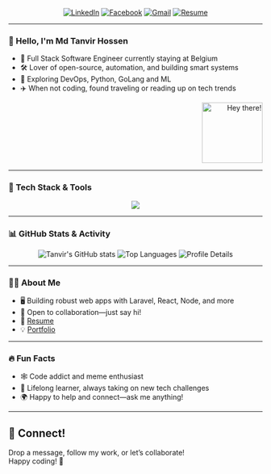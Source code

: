 <!-- Profile Banner -->
<p align="center">
  <!-- <img src="https://gprm.itsvg.in/api/banner?name=Shakil%20Ahmmed&desc=Full%20Stack%20Developer%20from%20Bangladesh%20%F0%9F%8C%B1&desc2=Building%20cool%20things%20with%20PHP%2C%20JS%2C%20Python%20%26%20More!&github=ShakilAhmmed" alt="Shakil Ahmmed Banner" width="100%" /> -->
</p>

<div align="center">

[![LinkedIn](https://img.shields.io/badge/-LinkedIn-1976d2?logo=linkedin&logoColor=white)](https://www.linkedin.com/in/tanvir112/)
[![Facebook](https://img.shields.io/badge/-Facebook-1976d2?logo=facebook&logoColor=white)](https://www.facebook.com/r3dr0k37)
[![Gmail](https://img.shields.io/badge/-Gmail-EA4335?logo=gmail&logoColor=white)](mailto:tanvirhossen112@gmail.com?subject=From%20GitHub&body=Hi,%20there.%20Found%20you%20from%20GitHub.)
[![Resume](https://img.shields.io/badge/-Resume-14171A?style=flat-square&logo=read-the-docs&logoColor=white)](https://drive.google.com/file/d/17CofSLaS42MwkgFXpEUKXGxJcqUtncEs/view?usp=drive_link)

</div>

---

### 👋 Hello, I'm Md Tanvir Hossen

- 🚀 Full Stack Software Engineer currently staying at Belgium
- 🛠 Lover of open-source, automation, and building smart systems
- 🌱 Exploring DevOps, Python, GoLang and ML
- ✈️ When not coding, found traveling or reading up on tech trends

<p align="right">
  <img src="https://media.giphy.com/media/hvRJCLFzcasrR4ia7z/giphy.gif" width="120" alt="Hey there!" />
</p>

---

### 🚀 Tech Stack & Tools

<p align="center">
  <img src="https://skillicons.dev/icons?i=laravel,docker,nestjs,php,python,js,vue,react,mysql,git,redis,linux,jenkins" />
</p>

---

### 📊 GitHub Stats & Activity

<div align="center">
  <img src="https://github-readme-stats.vercel.app/api?username=TanvirHossen112&show_icons=true&theme=radical" alt="Tanvir's GitHub stats" />
  <img src="https://github-readme-stats.vercel.app/api/top-langs/?username=TanvirHossen112&layout=compact&theme=radical" alt="Top Languages" />
  <img src="https://github-profile-summary-cards.vercel.app/api/cards/profile-details?username=TanvirHossen112&theme=radical" alt="Profile Details" />
</div>

---

### 🧑‍💻 About Me

- 🖥 Building robust web apps with Laravel, React, Node, and more
- 🤝 Open to collaboration—just say hi!
- 📝 [Resume](https://drive.google.com/file/d/17CofSLaS42MwkgFXpEUKXGxJcqUtncEs/view?usp=drive_link)
- 💡 [Portfolio](https://TanvirHossen112.github.io)

---

### 🔥 Fun Facts

- 🕸️ Code addict and meme enthusiast
- 🎒 Lifelong learner, always taking on new tech challenges
- 🌍 Happy to help and connect—ask me anything!

---

## 📨 Connect!

Drop a message, follow my work, or let’s collaborate!  
Happy coding! 🚀
